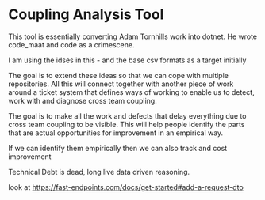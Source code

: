# Coupling Analysis Tool

This tool is essentially converting Adam Tornhills work into dotnet.
He wrote code_maat and code as a crimescene.

I am using the idses in this - and the base csv formats as a target initially

The goal is to extend these ideas so that we can cope with multiple repositories.
All this will connect together with another piece of work around a ticket system that defines ways of working to enable us to detect, work with and diagnose cross team coupling.

The goal is to make all the work and defects that delay everything due to cross team coupling to be visible.
This will help people identify the parts that are actual opportunities for improvement in an empirical way.

If we can identify them empirically then we can also track and cost improvement

Technical Debt is dead, long live data driven reasoning.

look at https://fast-endpoints.com/docs/get-started#add-a-request-dto